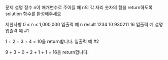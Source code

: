 문제 설명
정수 n이 매개변수로 주어질 때 n의 각 자리 숫자의 합을 return하도록 solution 함수를 완성해주세요

제한사항
0 ≤ n ≤ 1,000,000
입출력 예
n	result
1234	10
930211	16
입출력 예 설명
입출력 예 #1

1 + 2 + 3 + 4 = 10을 return합니다.
입출력 예 #2

9 + 3 + 0 + 2 + 1 + 1 = 16을 return합니다.